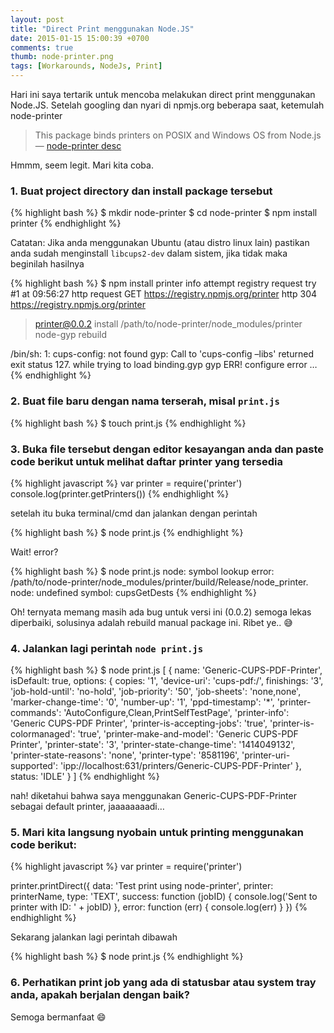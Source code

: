 ```yaml
---
layout: post
title: "Direct Print menggunakan Node.JS"
date: 2015-01-15 15:00:39 +0700
comments: true
thumb: node-printer.png
tags: [Workarounds, NodeJs, Print]
---
```

Hari ini saya tertarik untuk mencoba melakukan direct print menggunakan Node.JS. Setelah googling dan nyari di npmjs.org beberapa saat, ketemulah node-printer

> This package binds printers on POSIX and Windows OS from Node.js
 — [node-printer desc](https://www.npmjs.com/package/printer)

Hmmm, seem legit. Mari kita coba.

### 1. Buat project directory dan install package tersebut

{% highlight bash %}
$ mkdir node-printer
$ cd node-printer
$ npm install printer
{% endhighlight %}

Catatan: Jika anda menggunakan Ubuntu (atau distro linux lain) pastikan anda sudah menginstall `libcups2-dev` dalam sistem, jika tidak maka beginilah hasilnya

{% highlight bash %}
$ npm install printer
info attempt registry request try #1 at 09:56:27
http request GET https://registry.npmjs.org/printer
http 304 https://registry.npmjs.org/printer

> printer@0.0.2 install /path/to/node-printer/node_modules/printer
> node-gyp rebuild

/bin/sh: 1: cups-config: not found
gyp: Call to 'cups-config –libs' returned exit status 127. while trying to load binding.gyp
gyp ERR! configure error
…
{% endhighlight %}

### 2. Buat file baru dengan nama terserah, misal `print.js`

{% highlight bash %}
$ touch print.js
{% endhighlight %}

### 3. Buka file tersebut dengan editor kesayangan anda dan paste code berikut untuk melihat daftar printer yang tersedia

{% highlight javascript %}
var printer = require('printer')
console.log(printer.getPrinters())
{% endhighlight %}

setelah itu buka terminal/cmd dan jalankan dengan perintah

{% highlight bash %}
$ node print.js
{% endhighlight %}

Wait! error?

{% highlight bash %}
$ node print.js
node: symbol lookup error: /path/to/node-printer/node_modules/printer/build/Release/node_printer.
node: undefined symbol: cupsGetDests
{% endhighlight %}

Oh! ternyata memang masih ada bug untuk versi ini (0.0.2) semoga lekas diperbaiki, solusinya adalah rebuild manual package ini. Ribet ye.. :sweat_smile:

### 4. Jalankan lagi perintah `node print.js`

{% highlight bash %}
$ node print.js
[ { name: 'Generic-CUPS-PDF-Printer',
isDefault: true,
options:
{ copies: '1',
'device-uri': 'cups-pdf:/',
finishings: '3',
'job-hold-until': 'no-hold',
'job-priority': '50',
'job-sheets': 'none,none',
'marker-change-time': '0',
'number-up': '1',
'ppd-timestamp': '*',
'printer-commands': 'AutoConfigure,Clean,PrintSelfTestPage',
'printer-info': 'Generic CUPS-PDF Printer',
'printer-is-accepting-jobs': 'true',
'printer-is-colormanaged': 'true',
'printer-make-and-model': 'Generic CUPS-PDF Printer',
'printer-state': '3',
'printer-state-change-time': '1414049132',
'printer-state-reasons': 'none',
'printer-type': '8581196',
'printer-uri-supported': 'ipp://localhost:631/printers/Generic-CUPS-PDF-Printer' },
status: 'IDLE' } ]
{% endhighlight %}

nah! diketahui bahwa saya menggunakan Generic-CUPS-PDF-Printer sebagai default printer, jaaaaaaaadi…

### 5. Mari kita langsung nyobain untuk printing menggunakan code berikut:

{% highlight javascript %}
var printer = require('printer')

printer.printDirect({
    data: 'Test print using node-printer',
    printer: printerName,
    type: 'TEXT',
    success: function (jobID) {
        console.log('Sent to printer with ID: ' + jobID)
    },
    error: function (err) {
        console.log(err)
    }
})
{% endhighlight %}

Sekarang jalankan lagi perintah dibawah

{% highlight bash %}
$ node print.js
{% endhighlight %}

### 6. Perhatikan print job yang ada di statusbar atau system tray anda, apakah berjalan dengan baik?

Semoga bermanfaat :smile:

